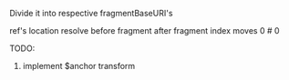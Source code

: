 Divide it into respective fragmentBaseURI's

ref's location resolve
before fragment after fragment index moves
0  #  0


TODO:

1. implement $anchor transform
